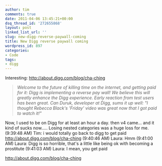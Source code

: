```yaml
---
author: tim
comments: true
date: 2011-04-06 13:45:21+00:00
dsq_thread_id: '272655868'
layout: post
linked_list_url: ''
slug: new-digg-reverse-paywall-coming
title: New Digg reverse paywall coming
wordpress_id: 897
categories:
- Code
tags:
- digg
---
```


Interesting: <http://about.digg.com/blog/cha-ching>

> _Welcome to the future of killing time on the internet, and getting paid for
it: Digg is implementing a reverse pay wall! We believe this will greatly
enhance the Digg experience. Early reaction from test users has been great.
Can Duruk, developer at Digg, sums it up well:_ _"I thought Rebecca Black's
'Friday' video was great now that I got paid to watch it!"_

Now, I used to be on Digg for at least an hour a day. then v4 came... and it
kind of sucks now..... Losing nested categories was a huge loss for me.
(9:39:48 AM) Tim: i would totally go back to digg to get paid
<http://about.digg.com/blog/cha-ching> (9:40:46 AM) Laura: Hmm (9:41:00 AM)
Laura: Digg is so horrible, that's a little like being ok with becoming a
prostitute (9:41:03 AM) Laura: I mean, you get paid

http://about.digg.com/blog/cha-ching

